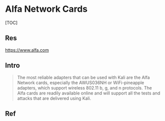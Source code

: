 # Alfa Network Cards

[TOC]



## Res
https://www.alfa.com



## Intro
> The most reliable adapters that can be used with Kali are the Alfa Network cards, especially the AWUS036NH or WiFi-pineapple adapters, which support wireless 802.11 b, g, and n protocols. The Alfa cards are readily available online and will support all the tests and attacks that are delivered using Kali.



## Ref

